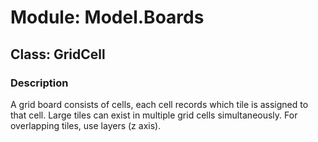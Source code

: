 # Module: Model.Boards

## Class: GridCell

### Description

A grid board consists of cells, each cell records which tile is assigned to that cell. Large tiles can exist in multiple grid cells simultaneously. For overlapping tiles, use layers (z axis).
